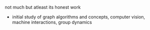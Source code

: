 <!--## a dir for my drone nav system project-->
 not much but atleast its honest work
 - initial study of graph algorithms and concepts, computer vision, machine interactions, group dynamics
<!-- initial study of compute vision-->
 